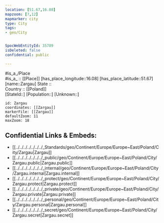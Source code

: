 ```yaml
---
location: [51.67,16.08] 
mapzoom: [7,12] 
mapmarker: city 
type: City
tags:
- geo/City


SpocWebEntityId: 35789
isDeleted: false
confidential: public

---
```

#is_a_/Place  
#is_a_ :: [[Place]] 
[has_place_longitude::16.08] 
[has_place_latitude::51.67] 
[name::Zargau] 
State ::  
Country :: [[Poland]]  
[StateId::] 
[Population::] 
[Unknown::] 


```leaflet
id: Zargau
coordinates: [[Zargau]] 
markerFile: [[Zargau]] 
defaultZoom: 11 
maxZoom: 18
```


## Confidential Links & Embeds: 
- [[../../../../../../../_Standards/geo/Continent/Europe/Europe~East/Poland/City/Zargau|Zargau]] 
- [[../../../../../../../_public/geo/Continent/Europe/Europe~East/Poland/City/Zargau.public|Zargau.public]] 
- [[../../../../../../../_internal/geo/Continent/Europe/Europe~East/Poland/City/Zargau.internal|Zargau.internal]] 
- [[../../../../../../../_protect/geo/Continent/Europe/Europe~East/Poland/City/Zargau.protect|Zargau.protect]] 
- [[../../../../../../../_private/geo/Continent/Europe/Europe~East/Poland/City/Zargau.private|Zargau.private]] 
- [[../../../../../../../_personal/geo/Continent/Europe/Europe~East/Poland/City/Zargau.personal|Zargau.personal]] 
- [[../../../../../../../_secret/geo/Continent/Europe/Europe~East/Poland/City/Zargau.secret|Zargau.secret]] 
